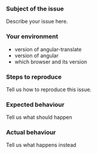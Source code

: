 ### Subject of the issue
Describe your issue here.

### Your environment
* version of angular-translate
* version of angular
* which browser and its version

### Steps to reproduce
Tell us how to reproduce this issue.

### Expected behaviour
Tell us what should happen

### Actual behaviour
Tell us what happens instead
